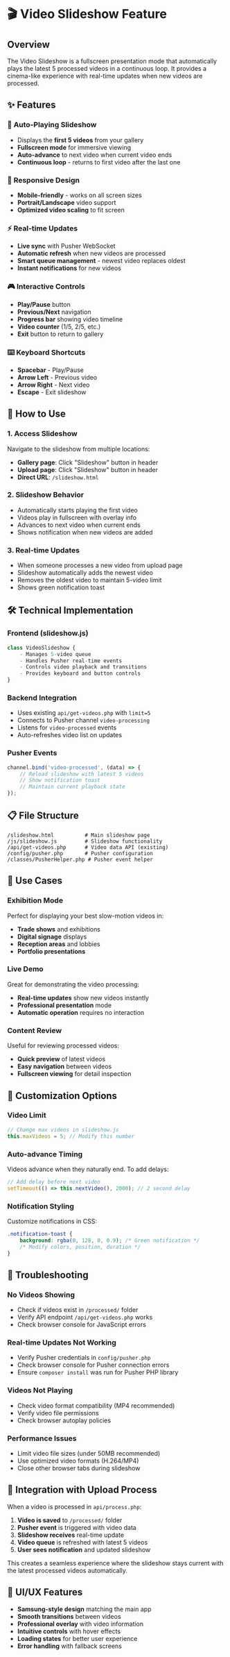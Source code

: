 # 🎬 Video Slideshow Feature

## Overview
The Video Slideshow is a fullscreen presentation mode that automatically plays the latest 5 processed videos in a continuous loop. It provides a cinema-like experience with real-time updates when new videos are processed.

## ✨ Features

### 🔄 **Auto-Playing Slideshow**
- Displays the **first 5 videos** from your gallery
- **Fullscreen mode** for immersive viewing
- **Auto-advance** to next video when current video ends
- **Continuous loop** - returns to first video after the last one

### 📱 **Responsive Design**
- **Mobile-friendly** - works on all screen sizes
- **Portrait/Landscape** video support
- **Optimized video scaling** to fit screen

### ⚡ **Real-time Updates**
- **Live sync** with Pusher WebSocket
- **Automatic refresh** when new videos are processed
- **Smart queue management** - newest video replaces oldest
- **Instant notifications** for new videos

### 🎮 **Interactive Controls**
- **Play/Pause** button
- **Previous/Next** navigation
- **Progress bar** showing video timeline
- **Video counter** (1/5, 2/5, etc.)
- **Exit** button to return to gallery

### ⌨️ **Keyboard Shortcuts**
- **Spacebar** - Play/Pause
- **Arrow Left** - Previous video
- **Arrow Right** - Next video
- **Escape** - Exit slideshow

## 🚀 How to Use

### 1. **Access Slideshow**
Navigate to the slideshow from multiple locations:
- **Gallery page**: Click "Slideshow" button in header
- **Upload page**: Click "Slideshow" button in header
- **Direct URL**: `/slideshow.html`

### 2. **Slideshow Behavior**
- Automatically starts playing the first video
- Videos play in fullscreen with overlay info
- Advances to next video when current ends
- Shows notification when new videos are added

### 3. **Real-time Updates**
- When someone processes a new video from upload page
- Slideshow automatically adds the newest video
- Removes the oldest video to maintain 5-video limit
- Shows green notification toast

## 🛠️ Technical Implementation

### **Frontend (slideshow.js)**
```javascript
class VideoSlideshow {
    - Manages 5-video queue
    - Handles Pusher real-time events
    - Controls video playback and transitions
    - Provides keyboard and button controls
}
```

### **Backend Integration**
- Uses existing `api/get-videos.php` with `limit=5`
- Connects to Pusher channel `video-processing`
- Listens for `video-processed` events
- Auto-refreshes video list on updates

### **Pusher Events**
```javascript
channel.bind('video-processed', (data) => {
    // Reload slideshow with latest 5 videos
    // Show notification toast
    // Maintain current playback state
});
```

## 📋 File Structure

```
/slideshow.html          # Main slideshow page
/js/slideshow.js         # Slideshow functionality
/api/get-videos.php      # Video data API (existing)
/config/pusher.php       # Pusher configuration
/classes/PusherHelper.php # Pusher event helper
```

## 🎯 Use Cases

### **Exhibition Mode**
Perfect for displaying your best slow-motion videos in:
- **Trade shows** and exhibitions
- **Digital signage** displays
- **Reception areas** and lobbies
- **Portfolio presentations**

### **Live Demo**
Great for demonstrating the video processing:
- **Real-time updates** show new videos instantly
- **Professional presentation** mode
- **Automatic operation** requires no interaction

### **Content Review**
Useful for reviewing processed videos:
- **Quick preview** of latest videos
- **Easy navigation** between videos
- **Fullscreen viewing** for detail inspection

## 🔧 Customization Options

### **Video Limit**
```javascript
// Change max videos in slideshow.js
this.maxVideos = 5; // Modify this number
```

### **Auto-advance Timing**
Videos advance when they naturally end. To add delays:
```javascript
// Add delay before next video
setTimeout(() => this.nextVideo(), 2000); // 2 second delay
```

### **Notification Styling**
Customize notifications in CSS:
```css
.notification-toast {
    background: rgba(0, 128, 0, 0.9); /* Green notification */
    /* Modify colors, position, duration */
}
```

## 🐛 Troubleshooting

### **No Videos Showing**
- Check if videos exist in `/processed/` folder
- Verify API endpoint `/api/get-videos.php` works
- Check browser console for JavaScript errors

### **Real-time Updates Not Working**
- Verify Pusher credentials in `config/pusher.php`
- Check browser console for Pusher connection errors
- Ensure `composer install` was run for Pusher PHP library

### **Videos Not Playing**
- Check video format compatibility (MP4 recommended)
- Verify video file permissions
- Check browser autoplay policies

### **Performance Issues**
- Limit video file sizes (under 50MB recommended)
- Use optimized video formats (H.264/MP4)
- Close other browser tabs during slideshow

## 🔄 Integration with Upload Process

When a video is processed in `api/process.php`:

1. **Video is saved** to `/processed/` folder
2. **Pusher event** is triggered with video data
3. **Slideshow receives** real-time update
4. **Video queue** is refreshed with latest 5 videos
5. **User sees notification** and updated slideshow

This creates a seamless experience where the slideshow stays current with the latest processed videos automatically.

## 🎨 UI/UX Features

- **Samsung-style design** matching the main app
- **Smooth transitions** between videos
- **Professional overlay** with video information
- **Intuitive controls** with hover effects
- **Loading states** for better user experience
- **Error handling** with fallback screens
